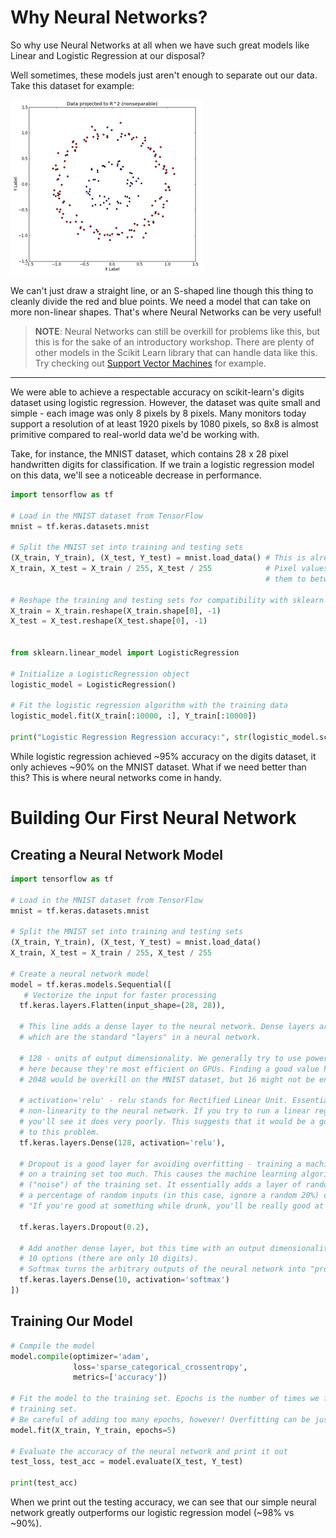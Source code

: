 # Why Neural Networks?

So why use Neural Networks at all when we have such great models like Linear and Logistic Regression at our disposal?

Well sometimes, these models just  aren't enough to separate out our data. Take this dataset for example:

![Difficult data](images/gaussian-kernel.png)

We can't just draw a straight line, or an S-shaped line though this thing to cleanly
divide the red and blue points. We need a model that can take on more non-linear shapes.
That's where Neural Networks can be very useful!

> **NOTE**: Neural Networks can still be overkill for problems like this, but this is for the sake
of an introductory workshop. There are plenty of other models in the Scikit Learn library that
can handle data like this. Try checking out [Support Vector Machines](https://scikit-learn.org/stable/modules/svm.html)
for example.

---

We were able to achieve a respectable accuracy on scikit-learn's digits dataset using logistic regression. However, the dataset was quite small and simple - each image was only 8 pixels by 8 pixels. Many monitors today support a resolution of at least 1920 pixels by 1080 pixels, so 8x8 is almost primitive compared to real-world data we'd be working with.

Take, for instance, the MNIST dataset, which contains 28 x 28 pixel handwritten digits for classification. If we train a logistic regression model on this data, we'll see a noticeable decrease in performance. 
```python
import tensorflow as tf

# Load in the MNIST dataset from TensorFlow
mnist = tf.keras.datasets.mnist

# Split the MNIST set into training and testing sets
(X_train, Y_train), (X_test, Y_test) = mnist.load_data() # This is already split, unlike in digits
X_train, X_test = X_train / 255, X_test / 255            # Pixel values are 0-255, so let's shrink
                                                         # them to between 0 and 1

# Reshape the training and testing sets for compatibility with sklearn's LogisticRegression()
X_train = X_train.reshape(X_train.shape[0], -1)
X_test = X_test.reshape(X_test.shape[0], -1)


from sklearn.linear_model import LogisticRegression

# Initialize a LogisticRegression object
logistic_model = LogisticRegression()

# Fit the logistic regression algorithm with the training data
logistic_model.fit(X_train[:10000, :], Y_train[:10000])

print("Logistic Regression Regression accuracy:", str(logistic_model.score(X_test, Y_test) * 100) + "%")
```

While logistic regression achieved ~95% accuracy on the digits dataset, it only achieves ~90% on the MNIST dataset. What if we need better than this? This is where neural networks come in handy. 

# Building Our First Neural Network
## Creating a Neural Network Model
```python
import tensorflow as tf

# Load in the MNIST dataset from TensorFlow
mnist = tf.keras.datasets.mnist

# Split the MNIST set into training and testing sets
(X_train, Y_train), (X_test, Y_test) = mnist.load_data()
X_train, X_test = X_train / 255, X_test / 255

# Create a neural network model
model = tf.keras.models.Sequential([
   # Vectorize the input for faster processing
  tf.keras.layers.Flatten(input_shape=(28, 28)),
  
  # This line adds a dense layer to the neural network. Dense layers are fully connected layers, 
  # which are the standard "layers" in a neural network.
 
  # 128 - units of output dimensionality. We generally try to use powers of 2 (64, 128, 256, etc) 
  # here because they're most efficient on GPUs. Finding a good value here is important - 
  # 2048 would be overkill on the MNIST dataset, but 16 might not be enough.
 
  # activation='relu' - relu stands for Rectified Linear Unit. Essentially, this activation adds 
  # non-linearity to the neural network. If you try to run a linear regression model on this dataset, 
  # you'll see it does very poorly. This suggests that it would be a good idea to add some non-linearity 
  # to this problem.
  tf.keras.layers.Dense(128, activation='relu'),
  
  # Dropout is a good layer for avoiding overfitting - training a machine learning algorithm
  # on a training set too much. This causes the machine learning algorithm to notice irrelevant aspects 
  # ("noise") of the training set. It essentially adds a layer of randomness to the neural network by ignoring 
  # a percentage of random inputs (in this case, ignore a random 20%) on each iteration. 
  # "If you're good at something while drunk, you'll be really good at it sober" - Ryan McCormick, 2019
  
  tf.keras.layers.Dropout(0.2),
  
  # Add another dense layer, but this time with an output dimensionality of 10 units because there are only 
  # 10 options (there are only 10 digits).
  # Softmax turns the arbitrary outputs of the neural network into "probabilities".
  tf.keras.layers.Dense(10, activation='softmax')
])
```

## Training Our Model

```python
# Compile the model
model.compile(optimizer='adam',
              loss='sparse_categorical_crossentropy',
              metrics=['accuracy'])

# Fit the model to the training set. Epochs is the number of times we fit the neural network to the 
# training set.
# Be careful of adding too many epochs, however! Overfitting can be just as bad as underfitting.
model.fit(X_train, Y_train, epochs=5)

# Evaluate the accuracy of the neural network and print it out
test_loss, test_acc = model.evaluate(X_test, Y_test)

print(test_acc)
```

When we print out the testing accuracy, we can see that our simple neural network greatly outperforms our logistic regression model (~98% vs ~90%).




